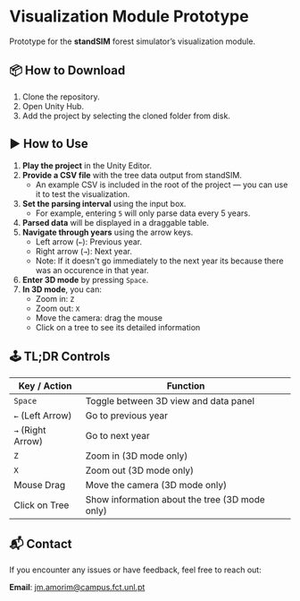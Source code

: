 # Visualization Module Prototype

Prototype for the **standSIM** forest simulator’s visualization module.

## 📦 How to Download

1. Clone the repository.
2. Open Unity Hub.
3. Add the project by selecting the cloned folder from disk.

## ▶️ How to Use

1. **Play the project** in the Unity Editor.
2. **Provide a CSV file** with the tree data output from standSIM.  
   - An example CSV is included in the root of the project — you can use it to test the visualization.
3. **Set the parsing interval** using the input box.  
   - For example, entering `5` will only parse data every 5 years.
4. **Parsed data** will be displayed in a draggable table.
5. **Navigate through years** using the arrow keys.  
   - Left arrow (`←`): Previous year.  
   - Right arrow (`→`): Next year.  
   - Note: If it doesn't go immediately to the next year its because there was an occurence in that year.
6. **Enter 3D mode** by pressing `Space`.
7. **In 3D mode**, you can:
   - Zoom in: `Z`  
   - Zoom out: `X`  
   - Move the camera: drag the mouse
   - Click on a tree to see its detailed information

## 🕹️ TL;DR Controls

| Key / Action       | Function                            |
|--------------------|-------------------------------------|
| `Space`            | Toggle between 3D view and data panel |
| `←` (Left Arrow)   | Go to previous year                 |
| `→` (Right Arrow)  | Go to next year                     |
| `Z`                | Zoom in (3D mode only)              |
| `X`                | Zoom out (3D mode only)             |
| Mouse Drag         | Move the camera (3D mode only)      |
| Click on Tree      | Show information about the tree (3D mode only)    |

## 📬 Contact

If you encounter any issues or have feedback, feel free to reach out:

**Email**: [jm.amorim@campus.fct.unl.pt](mailto:jm.amorim@campus.fct.unl.pt)

